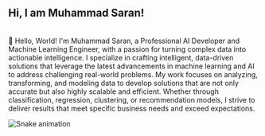 ## Hi, I am Muhammad Saran! 
</br>
👋 Hello, World!
I'm Muhammad Saran, a Professional AI Developer and Machine Learning Engineer, with a passion for turning complex data into actionable intelligence. I specialize in crafting intelligent, data-driven solutions that leverage the latest advancements in machine learning and AI to address challenging real-world problems. My work focuses on analyzing, transforming, and modeling data to develop solutions that are not only accurate but also highly scalable and efficient. Whether through classification, regression, clustering, or recommendation models, I strive to deliver results that meet specific business needs and exceed expectations.

 
  ![Snake animation](https://github.com/eagrundy/eagrundy/blob/output/github-contribution-grid-snake.svg)
 
</div>
